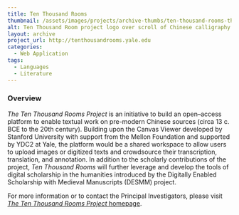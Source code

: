 ```yaml
---
title: Ten Thousand Rooms
thumbnail: /assets/images/projects/archive-thumbs/ten-thousand-rooms-thumb.jpg
alt: Ten Thousand Room project logo over scroll of Chinese calligraphy
layout: archive
project_url: http://tenthousandrooms.yale.edu
categories:
  - Web Application
tags:
  - Languages
  - Literature
---
```

### Overview
*The Ten Thousand Rooms Project* is an initiative to build an open–access platform to enable textual work on pre-modern Chinese sources (circa 13 c. BCE to the 20th century). Building upon the Canvas Viewer developed by Stanford University with support from the Mellon Foundation and supported by YDC2 at Yale, the platform would be a shared workspace to allow users to upload images or digitized texts and crowdsource their transcription, translation, and annotation. In addition to the scholarly contributions of the project, *Ten Thousand Rooms* will further leverage and develop the tools of digital scholarship in the humanities introduced by the Digitally Enabled Scholarship with Medieval Manuscripts (DESMM) project.

For more information or to contact the Principal Investigators, please visit <a href='https://tenthousandrooms.yale.edu/explore-site' target='_blank'>*The Ten Thousand Rooms Project* homepage</a>.
